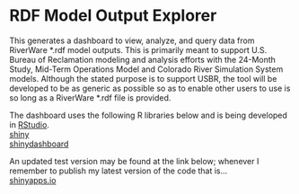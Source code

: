 # RDF Model Output Explorer
This generates a dashboard to view, analyze, and query data from RiverWare *.rdf model 
outputs. This is primarily meant to support U.S. Bureau of Reclamation modeling and 
analysis efforts with the 24-Month Study, Mid-Term Operations Model and Colorado River 
Simulation System models. Although the stated purpose is to support USBR, the tool will 
be developed to be as generic as possible so as to enable other users to use is so long 
as a RiverWare *.rdf file is provided.

The dashboard uses the following R libraries below and is being developed in [RStudio](https://www.rstudio.com/).
<BR>[shiny](http://shiny.rstudio.com/)
<BR>[shinydashboard](https://rstudio.github.io/shinydashboard/index.html)

An updated test version may be found at the link below; whenever I remember to publish my latest version of the code that is...
<BR>[shinyapps.io](https://jrocha.shinyapps.io/rdfModelOutputDashboard/)
